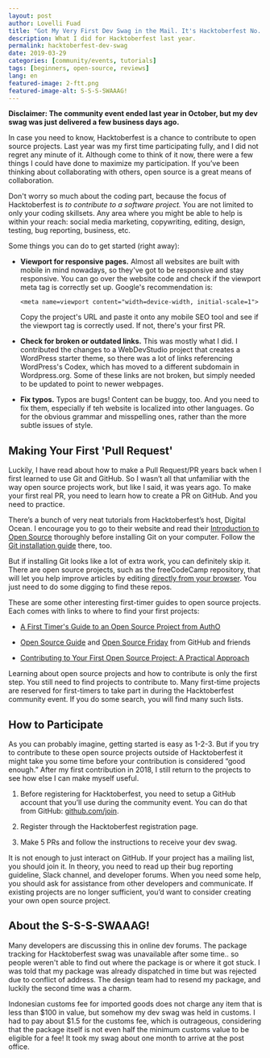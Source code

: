 ```yaml
---
layout: post
author: Lovelli Fuad
title: "Got My Very First Dev Swag in the Mail. It's Hacktoberfest No. 5!"
description: What I did for Hacktoberfest last year. 
permalink: hacktoberfest-dev-swag
date: 2019-03-29
categories: [community/events, tutorials]
tags: [beginners, open-source, reviews]
lang: en
featured-image: 2-ftt.png
featured-image-alt: S-S-S-SWAAAG!
---
```

**Disclaimer: The community event ended last year in October, but my dev swag was just delivered a few business days ago.**

In case you need to know, Hacktoberfest is a chance to contribute to open source projects. 
Last year was my first time participating fully, and I did not regret any minute of it. 
Although come to think of it now, there were a few things I could have done to maximize my participation. 
If you’ve been thinking about collaborating with others, open source is a great means of collaboration. 

Don't worry so much about the coding part, because the focus of Hacktoberfest is *to contribute to a software project.* 
You are not limited to only your coding skillsets. Any area where you might be able to help is within your reach: social media marketing, copywriting, editing, design, testing, bug reporting, business, etc. 

Some things you can do to get started (right away):

* **Viewport for responsive pages.** Almost all websites are built with mobile in mind nowadays, so they've got to be responsive and stay responsive. You can go over the website code and check if the viewport meta tag is correctly set up. Google's recommendation is: 

  ```<meta name=viewport content="width=device-width, initial-scale=1">```

  Copy the project's URL and paste it onto any mobile SEO tool and see if the viewport tag is correctly used. If not, there's your first PR. 

* **Check for broken or outdated links.** This was mostly what I did. I contributed the changes to a WebDevStudio project that creates a WordPress starter theme, so there was a lot of links referencing WordPress's Codex, which has moved to a different subdomain in Wordpress.org. Some of these links are not broken, but simply needed to be updated to point to newer webpages. 

* **Fix typos.** Typos are bugs! Content can be buggy, too. And you need to fix them, especially if teh website is localized into other languages. Go for the obvious grammar and misspelling ones, rather than the more subtle issues of style. 

## Making Your First 'Pull Request'

Luckily, I have read about how to make a Pull Request/PR years back when I first learned to use Git and GitHub. So I wasn’t all that unfamiliar with the way open source projects work, but like I said, it was years ago. To make your first real PR, you need to learn how to create a PR on GitHub. And you need to practice. 

There’s a bunch of very neat tutorials from Hacktoberfest’s host, Digital Ocean. I encourage you to go to their website and read their [Introduction to Open Source](https://www.digitalocean.com/community/tutorial_series/an-introduction-to-open-source) thoroughly before installing Git on your computer. Follow the [Git installation guide](https://www.digitalocean.com/community/tutorials/how-to-contribute-to-open-source-getting-started-with-git#contributing-to-open-source-projects) there, too. 

But if installing Git looks like a lot of extra work, you can definitely skip it. There are open source projects, such as the freeCodeCamp repository, that will let you help improve articles by editing [directly from your browser](decamp.org/hacktoberfest-2018-how-you-can-get-your-free-shirt-even-if-youre-new-to-coding-96080dd0b01b). You just need to do some digging to find these repos. 

These are some other interesting first-timer guides to open source projects. Each comes with links to where to find your first projects:

* [A First Timer's Guide to an Open Source Project from AuthO](https://auth0.com/blog/a-first-timers-guide-to-an-open-source-project/)

* [Open Source Guide](https://opensource.guide/) and [Open Source Friday](https://opensourcefriday.com/#participate) from GitHub and friends

* [Contributing to Your First Open Source Project: A Practical Approach](https://blog.devcenter.co/contributing-to-your-first-open-source-project-a-practical-approach-1928c4cbdae)

Learning about open source projects and how to contribute is only the first step. You still need to find projects to contribute to. Many first-time projects are reserved for first-timers to take part in during the Hacktoberfest community event. If you do some search, you will find many such lists. 

## How to Participate

As you can probably imagine, getting started is easy as 1-2-3. But if you try to contribute to these open source projects outside of Hacktoberfest it might take you some time before your contribution is considered “good enough.” After my first contribution in 2018, I still return to the projects to see how else I can make myself useful.  

1.	Before registering for Hacktoberfest, you need to setup a GitHub account that you’ll use during the community event. You can do that from GitHub: [github.com/join](https://github.com/join).

2.	Register through the Hacktoberfest registration page. 

3.	Make 5 PRs and follow the instructions to receive your dev swag. 

It is not enough to just interact on GitHub. If your project has a mailing list, you should join it. In theory, you need to read up their bug reporting guideline, Slack channel, and developer forums. When you need some help, you should ask for assistance from other developers and communicate. If existing projects are no longer sufficient, you’d want to consider creating your own open source project.

## About the S-S-S-SWAAAG!

Many developers are discussing this in online dev forums. The package tracking for Hacktoberfest swag was unavailable after some time.. so people weren't able to find out where the package is or where it got stuck. I was told that my package was already dispatched in time but was rejected due to conflict of address. The design team had to resend my package, and luckily the second time was a charm. 

Indonesian customs fee for imported goods does not charge any item that is less than $100 in value, but somehow my dev swag was held in customs. I had to pay about $1.5 for the customs fee, which is outrageous, considering that the package itself is not even half the minimum customs value to be eligible for a fee! It took my swag about one month to arrive at the post office.  
